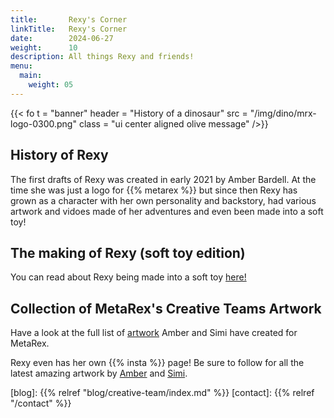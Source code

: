 ```yaml
---
title:       Rexy's Corner
linkTitle:   Rexy's Corner
date:        2024-06-27
weight:      10
description: All things Rexy and friends!
menu:
  main:
    weight: 05
---
```

<!-- markdownlint-disable MD033 -->

{{< fo t = "banner"
    header = "History of a dinosaur"
    src = "/img/dino/mrx-logo-0300.png" 
    class = "ui center aligned olive message"
/>}}

## History of Rexy

The first drafts of Rexy was created in early 2021 by Amber Bardell.  At the time she was just a logo for {{% metarex %}} but since then Rexy has grown as a character with her own personality and backstory, had various artwork and vidoes made of her adventures and even been made into a soft toy! 


## The making of Rexy (soft toy edition)

You can read about Rexy being made into a soft toy [here!]

## Collection of MetaRex's Creative Teams Artwork

Have a look at the full list of [artwork] Amber and Simi have created for MetaRex. 

Rexy even has her own {{% insta %}} page!  Be sure to follow for all the latest amazing artwork by [Amber][AB] and [Simi][SZ].


[artwork]: /rexy-area/artwork/index.md
[here!]:  /rexy/soft-toy/_index.md
[AB]:      https://amberbardell.com
[SZ]:      https://simizeko.com
[blog]:    {{% relref "blog/creative-team/index.md" %}}
[contact]: {{% relref "/contact" %}}